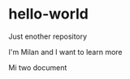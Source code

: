 # hello-world
Just enother repository
<p>I'm Milan and I want to learn more</p>
<p>Mi two document</p>
